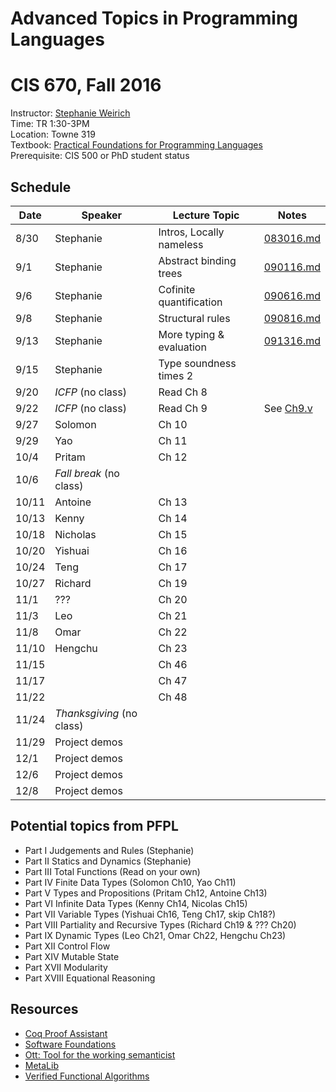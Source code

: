 # Advanced Topics in Programming Languages
# CIS 670, Fall 2016


Instructor:     [Stephanie Weirich](http://www.cis.upenn.edu/~sweirich)   
Time:           TR 1:30-3PM   
Location:       Towne 319   
Textbook:       [Practical Foundations for Programming Languages](http://www.cs.cmu.edu/~rwh/pfpl.html)    
Prerequisite:   CIS 500 or PhD student status   


## Schedule

Date  | Speaker    | Lecture Topic            | Notes
------|------------|--------------------------|----------------------
8/30  | Stephanie  | Intros, Locally nameless | [083016.md](notes/083016.md)
9/1   | Stephanie  | Abstract binding trees   | [090116.md](notes/090116.md)
9/6   | Stephanie  | Cofinite quantification  | [090616.md](notes/090616.md)
9/8   | Stephanie  | Structural rules         | [090816.md](notes/090816.md)
9/13  | Stephanie  | More typing & evaluation | [091316.md](notes/091316.md)
9/15  | Stephanie  | Type soundness times 2   |  
9/20  |  *ICFP*  (no class) | Read Ch 8   
9/22  |  *ICFP*  (no class) | Read Ch 9       | See [Ch9.v](code/Ch9.v) 
9/27  | Solomon    |  Ch 10
9/29  | Yao        |  Ch 11
10/4  | Pritam     |  Ch 12
10/6  |  *Fall break* (no class)
10/11 | Antoine    |  Ch 13
10/13 | Kenny      |  Ch 14
10/18 | Nicholas   |  Ch 15
10/20 | Yishuai    |  Ch 16
10/24 | Teng       |  Ch 17
10/27 | Richard    |  Ch 19
11/1  | ???        |  Ch 20
11/3  | Leo        |  Ch 21
11/8  | Omar       |  Ch 22
11/10 | Hengchu    |  Ch 23
11/15 |            |  Ch 46
11/17 |            |  Ch 47
11/22 |            |  Ch 48
11/24 |  *Thanksgiving* (no class)
11/29 | Project demos
12/1  | Project demos
12/6  | Project demos
12/8  | Project demos

## Potential topics from PFPL

- Part I Judgements and Rules (Stephanie)
- Part II Statics and Dynamics (Stephanie)
- Part III Total Functions (Read on your own)
- Part IV Finite Data Types (Solomon Ch10, Yao Ch11)
- Part V Types and Propositions (Pritam Ch12, Antoine Ch13)
- Part VI Infinite Data Types (Kenny Ch14, Nicolas Ch15)
- Part VII Variable Types (Yishuai Ch16, Teng Ch17, skip Ch18?)
- Part VIII Partiality and Recursive Types (Richard Ch19 & ??? Ch20)
- Part IX Dynamic Types (Leo Ch21, Omar Ch22, Hengchu Ch23)
- Part XII Control Flow 
- Part XIV Mutable State
- Part XVII Modularity 
- Part XVIII Equational Reasoning 


## Resources

- [Coq Proof Assistant](https://coq.inria.fr/)				
- [Software Foundations](https://www.cis.upenn.edu/~bcpierce/sf/)
- [Ott: Tool for the working semanticist](http://www.cl.cam.ac.uk/~pes20/ott/)
- [MetaLib](https://github.com/plclub/metalib)				
- [Verified Functional Algorithms](https://www.cs.princeton.edu/~appel/vfa/)
